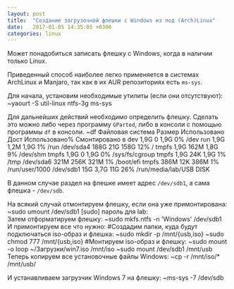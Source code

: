 ```yaml
---
layout: post
title:  "Создание загрузочной флешки с Windows из под (Arch)Linux"
date:   2017-01-05 14:35:05 +0300
categories: linux
---
```

Может понадобиться записать флешку с Windows, когда в наличии только Linux.

Приведенный способ наиболее легко применяется в системах ArchLinux и Manjaro, так как в их AUR репозиториях есть `ms-sys`. 
<!--ed-->  

Для начала, установим необходимые утилиты (если они отсутствуют):
<bash title="~/"><!--
--><span class="ps">~</span>yaourt -S util-linux ntfs-3g ms-sys
</bash>  

Для дальнейших действий необходимо определить флешку. Сделать это можно либо через программу `GParted`, либо в консоли с помощью программы `df` в консоли. 
<bash title="~/"><!--
--><span class="ps">~</span>df
Файловая система Размер Использовано  Дост Использовано% Cмонтировано в
dev                1,9G            0  1,9G            0% /dev
run                1,9G         1,2M  1,9G            1% /run
/dev/sda4          188G          21G  158G           12% /
tmpfs              1,9G         162M  1,8G            9% /dev/shm
tmpfs              1,9G            0  1,9G            0% /sys/fs/cgroup
tmpfs              1,9G          24K  1,9G            1% /tmp
/dev/sda6          321M         256K  321M            1% /boot/efi
tmpfs              386M          12K  386M            1% /run/user/1000
/dev/sdb1           15G         3,7G   11G           26% /run/media/lab/USB DISK
</bash>  

В данном случае раздел на флешке имеет адрес `/dev/sdb1`, а сама флешка - `/dev/sdb`.

На всякий случай отмонтируем флешку, если она уже примонтирована:
<bash title="~/"><!--
--><span class="ps">~</span>sudo umount /dev/sdb1
[sudo] пароль для lab: 
</bash>  
Затем отформатируем флешку: 
<bash title="~/"><!--
--><span class="ps">~</span>sudo mkfs.ntfs -n 'Windows' /dev/sdb1
</bash>  
И примонтируем все что нужно:
<bash title="~/"><span class="comment">#Создадим папки, куда будут подключаться iso-образ и флешка:</span>
<span class="ps">~</span>sudo mkdir -p /mnt/{usb,iso}
<span class="ps">~</span>sudo chmod 777 /mnt/{usb,iso}
<span class="comment">#Монтируем iso-образ и флешку:</span>
<span class="ps">~</span>sudo mount -o loop ~/Загрузки/win7.iso /mnt/iso
<span class="ps">~</span>sudo mount /dev/sdb1 /mnt/usb
</bash>  
Теперь копируем все установочные файлы Windows:
<bash title="~/"><!--
--><span class="ps">~</span>cp -r /mnt/iso/* /mnt/usb/
</bash>

И устанавливаем загрузчик Windows 7 на флешку:
<bash title="~/"><!--
--><span class="ps">~</span>ms-sys -7 /dev/sdb
</bash> 

